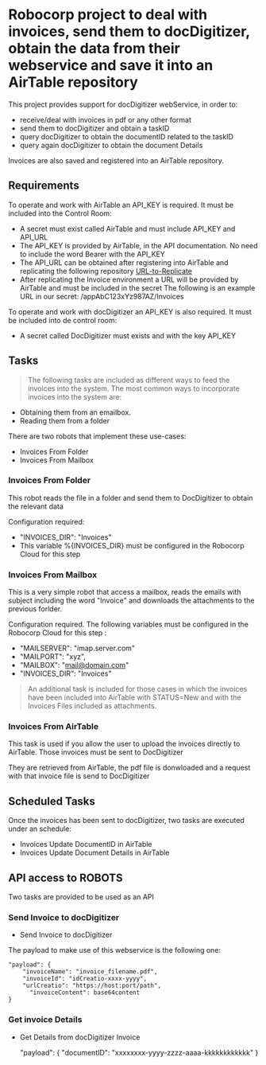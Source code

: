 # Robocorp project to deal with invoices, send them to docDigitizer, obtain the data from their webservice and save it into an AirTable repository

This project provides support for docDigitizer webService, in order to:

  - receive/deal with invoices in pdf or any other format
  - send them to docDigitizer and obtain a taskID
  - query docDigitizer to obtain the documentID related to the taskID
  - query again docDigitizer to obtain the document Details

Invoices are also saved and registered into an AirTable repository.

## Requirements

To operate and work with AirTable an API_KEY is required. It must be included into the Control Room:

  - A secret must exist called AirTable and must include API_KEY and API_URL
  - The API_KEY is provided by AirTable, in the API documentation. No need to include the word Bearer with the API_KEY
  - The API_URL can be obtained after registering into AirTable and replicating the following repository
      [URL-to-Replicate](https://airtable.com/shr0TBDM6vP64E81B/tbl9dHJQVF4jV90QY) 
  - After replicating the Invoice environment a URL will be provided by AirTable and must be included in the secret
      The following is an example URL in our secret: /appAbC123xYz987AZ/Invoices

To operate and work with docDigitizer an API_KEY is also required. It must be included into de control room:

  - A secret called DocDigitizer must exists and with the key API_KEY

## Tasks

> The following tasks are included as different ways to feed the invoices into the system. The most common ways to incorporate invoices into the system are:

  - Obtaining them from an emailbox.
  - Reading them from a folder

There are two robots that implement these use-cases:

  - Invoices From Folder
  - Invoices From Mailbox
  
### Invoices From Folder

This robot reads the file in a folder and send them to DocDigitizer to obtain the relevant data 

Configuration required:
  - "INVOICES_DIR": "Invoices"
  - This variable %{INVOICES_DIR} must be configured in the Robocorp Cloud for this step 

### Invoices From Mailbox

This is a very simple robot that access a mailbox, reads the emails with subject including the word "Invoice" and downloads the attachments to the previous forlder. 

Configuration required. The following variables must be configured in the Robocorp Cloud for this step :
  - "MAILSERVER": "imap.server.com"
  - "MAILPORT": "xyz",
  - "MAILBOX": "mail@domain.com"
  - "INVOICES_DIR": "Invoices"

> An additional task is included for those cases in which the invoices have been included into AirTable with STATUS=New and with the Invoices Files included as attachments.

### Invoices From AirTable

This task is used if you allow the user to upload the invoices directly to AirTable. Those invoices must be sent to DocDigitizer

They are retrieved from AirTable, the pdf file is donwloaded and a request with that invoice file is send to DocDigitizer

## Scheduled Tasks

Once the invoices has been sent to docDigitizer, two tasks are executed under an schedule:

  - Invoices Update DocumentID in AirTable
  - Invoices Update Document Details in AirTable


## API access to ROBOTS

Two tasks are provided to be used as an API

### Send Invoice to docDigitizer

  - Send Invoice to docDigitizer

  The payload to make use of this webservice is the following one:

    "payload": {
        "invoiceName": "invoice_filename.pdf",
        "invoiceId": "idCreatio-xxxx-yyyy",
        "urlCreatio": "https://host:port/path",
	  	  "invoiceContent": base64content
    }


### Get invoice Details

  - Get Details from docDigitizer Invoice

    "payload": {
        "documentID": "xxxxxxxx-yyyy-zzzz-aaaa-kkkkkkkkkkkk"
    }